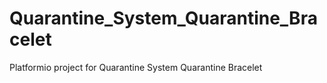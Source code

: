 # Quarantine_System_Quarantine_Bracelet
Platformio project for Quarantine System Quarantine Bracelet
